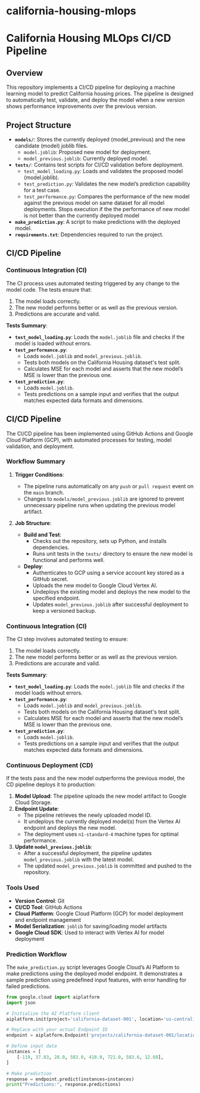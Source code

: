 # california-housing-mlops

# California Housing MLOps CI/CD Pipeline

## Overview

This repository implements a CI/CD pipeline for deploying a machine learning model to predict California housing prices. The pipeline is designed to automatically test, validate, and deploy the model when a new version shows performance improvements over the previous version.

## Project Structure

- **`models/`**: Stores the currently deployed (model_previous) and the new candidate (model) joblib files.
  - `model.joblib`: Proposed new model for deployment.
  - `model_previous.joblib`: Currently deployed model.
- **`tests/`**: Contains test scripts for CI/CD validation before deployment.
  - `test_model_loading.py`: Loads and validates the proposed model (model.joblib).
  - `test_prediction.py`: Validates the new model’s prediction capability for a test case.
  - `test_performance.py`: Compares the performance of the new model against the previous model on same dataset for all model deployments. Stops execution if the the performance of new model is not better than the currently deployed model
- **`make_prediction.py`**: A script to make predictions with the deployed model.
- **`requirements.txt`**: Dependencies required to run the project.

## CI/CD Pipeline

### Continuous Integration (CI)

The CI process uses automated testing triggered by any change to the model code. The tests ensure that:
1. The model loads correctly.
2. The new model performs better or as well as the previous version.
3. Predictions are accurate and valid.

**Tests Summary**:
- **`test_model_loading.py`**: Loads the `model.joblib` file and checks if the model is loaded without errors.
- **`test_performance.py`**:
  - Loads `model.joblib` and `model_previous.joblib`.
  - Tests both models on the California Housing dataset's test split.
  - Calculates MSE for each model and asserts that the new model’s MSE is lower than the previous one.
- **`test_prediction.py`**:
  - Loads `model.joblib`.
  - Tests predictions on a sample input and verifies that the output matches expected data formats and dimensions.

## CI/CD Pipeline

The CI/CD pipeline has been implemented using GitHub Actions and Google Cloud Platform (GCP), with automated processes for testing, model validation, and deployment.

### Workflow Summary

1. **Trigger Conditions**:
   - The pipeline runs automatically on any `push` or `pull request` event on the `main` branch.
   - Changes to `models/model_previous.joblib` are ignored to prevent unnecessary pipeline runs when updating the previous model artifact.

2. **Job Structure**:
   - **Build and Test**: 
     - Checks out the repository, sets up Python, and installs dependencies.
     - Runs unit tests in the `tests/` directory to ensure the new model is functional and performs well.
   - **Deploy**:
     - Authenticates to GCP using a service account key stored as a GitHub secret.
     - Uploads the new model to Google Cloud Vertex AI.
     - Undeploys the existing model and deploys the new model to the specified endpoint.
     - Updates `model_previous.joblib` after successful deployment to keep a versioned backup.

### Continuous Integration (CI)

The CI step involves automated testing to ensure:
1. The model loads correctly.
2. The new model performs better or as well as the previous version.
3. Predictions are accurate and valid.

**Tests Summary**:
- **`test_model_loading.py`**: Loads the `model.joblib` file and checks if the model loads without errors.
- **`test_performance.py`**:
  - Loads `model.joblib` and `model_previous.joblib`.
  - Tests both models on the California Housing dataset's test split.
  - Calculates MSE for each model and asserts that the new model’s MSE is lower than the previous one.
- **`test_prediction.py`**:
  - Loads `model.joblib`.
  - Tests predictions on a sample input and verifies that the output matches expected data formats and dimensions.

### Continuous Deployment (CD)

If the tests pass and the new model outperforms the previous model, the CD pipeline deploys it to production:

1. **Model Upload**: The pipeline uploads the new model artifact to Google Cloud Storage.
2. **Endpoint Update**:
   - The pipeline retrieves the newly uploaded model ID.
   - It undeploys the currently deployed model(s) from the Vertex AI endpoint and deploys the new model.
   - The deployment uses `n1-standard-4` machine types for optimal performance.
3. **Update `model_previous.joblib`**:
   - After a successful deployment, the pipeline updates `model_previous.joblib` with the latest model.
   - The updated `model_previous.joblib` is committed and pushed to the repository.

### Tools Used

- **Version Control**: Git
- **CI/CD Tool**: GitHub Actions
- **Cloud Platform**: Google Cloud Platform (GCP) for model deployment and endpoint management
- **Model Serialization**: `joblib` for saving/loading model artifacts
- **Google Cloud SDK**: Used to interact with Vertex AI for model deployment

### Prediction Workflow

The `make_prediction.py` script leverages Google Cloud’s AI Platform to make predictions using the deployed model endpoint. It demonstrates a sample prediction using predefined input features, with error handling for failed predictions.

```python
from google.cloud import aiplatform
import json

# Initialize the AI Platform client
aiplatform.init(project='california-dataset-001', location='us-central1')

# Replace with your actual Endpoint ID
endpoint = aiplatform.Endpoint('projects/california-dataset-001/locations/us-central1/endpoints/6780961986889908224')

# Define input data
instances = [
    [-119, 37.83, 28.0, 583.0, 418.0, 721.0, 583.6, 12.68],
]

# Make prediction
response = endpoint.predict(instances=instances)
print("Predictions:", response.predictions)
